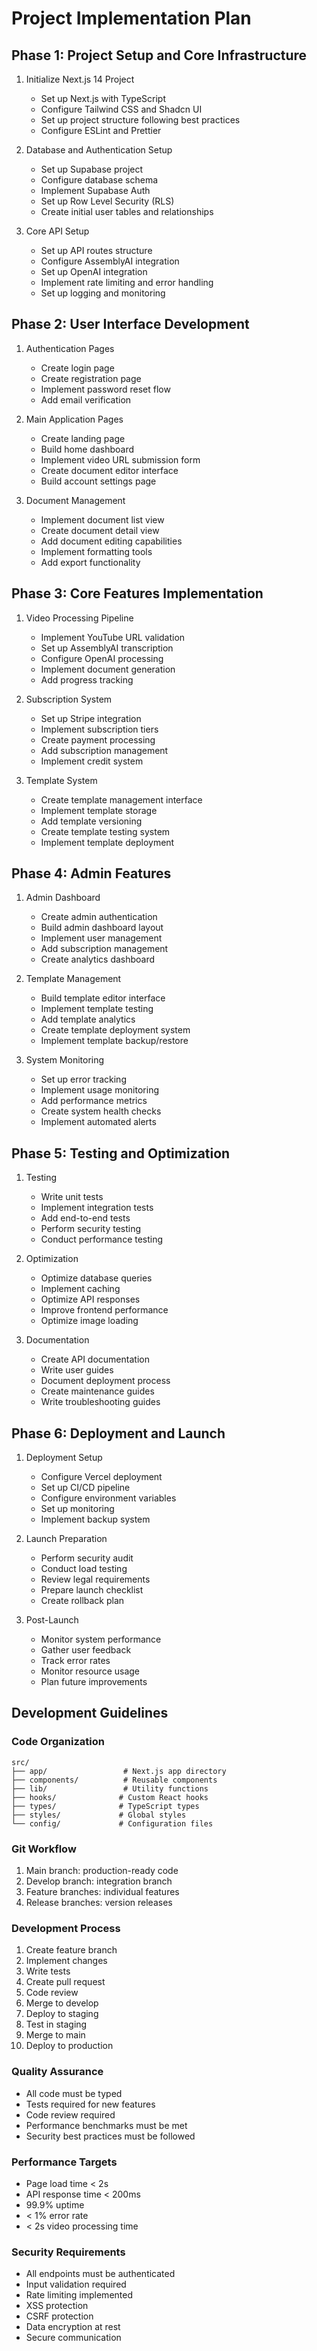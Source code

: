 # Project Implementation Plan

## Phase 1: Project Setup and Core Infrastructure
1. Initialize Next.js 14 Project
   - Set up Next.js with TypeScript
   - Configure Tailwind CSS and Shadcn UI
   - Set up project structure following best practices
   - Configure ESLint and Prettier

2. Database and Authentication Setup
   - Set up Supabase project
   - Configure database schema
   - Implement Supabase Auth
   - Set up Row Level Security (RLS)
   - Create initial user tables and relationships

3. Core API Setup
   - Set up API routes structure
   - Configure AssemblyAI integration
   - Set up OpenAI integration
   - Implement rate limiting and error handling
   - Set up logging and monitoring

## Phase 2: User Interface Development
1. Authentication Pages
   - Create login page
   - Create registration page
   - Implement password reset flow
   - Add email verification

2. Main Application Pages
   - Create landing page
   - Build home dashboard
   - Implement video URL submission form
   - Create document editor interface
   - Build account settings page

3. Document Management
   - Implement document list view
   - Create document detail view
   - Add document editing capabilities
   - Implement formatting tools
   - Add export functionality

## Phase 3: Core Features Implementation
1. Video Processing Pipeline
   - Implement YouTube URL validation
   - Set up AssemblyAI transcription
   - Configure OpenAI processing
   - Implement document generation
   - Add progress tracking

2. Subscription System
   - Set up Stripe integration
   - Implement subscription tiers
   - Create payment processing
   - Add subscription management
   - Implement credit system

3. Template System
   - Create template management interface
   - Implement template storage
   - Add template versioning
   - Create template testing system
   - Implement template deployment

## Phase 4: Admin Features
1. Admin Dashboard
   - Create admin authentication
   - Build admin dashboard layout
   - Implement user management
   - Add subscription management
   - Create analytics dashboard

2. Template Management
   - Build template editor interface
   - Implement template testing
   - Add template analytics
   - Create template deployment system
   - Implement template backup/restore

3. System Monitoring
   - Set up error tracking
   - Implement usage monitoring
   - Add performance metrics
   - Create system health checks
   - Implement automated alerts

## Phase 5: Testing and Optimization
1. Testing
   - Write unit tests
   - Implement integration tests
   - Add end-to-end tests
   - Perform security testing
   - Conduct performance testing

2. Optimization
   - Optimize database queries
   - Implement caching
   - Optimize API responses
   - Improve frontend performance
   - Optimize image loading

3. Documentation
   - Create API documentation
   - Write user guides
   - Document deployment process
   - Create maintenance guides
   - Write troubleshooting guides

## Phase 6: Deployment and Launch
1. Deployment Setup
   - Configure Vercel deployment
   - Set up CI/CD pipeline
   - Configure environment variables
   - Set up monitoring
   - Implement backup system

2. Launch Preparation
   - Perform security audit
   - Conduct load testing
   - Review legal requirements
   - Prepare launch checklist
   - Create rollback plan

3. Post-Launch
   - Monitor system performance
   - Gather user feedback
   - Track error rates
   - Monitor resource usage
   - Plan future improvements

## Development Guidelines

### Code Organization
```
src/
├── app/                 # Next.js app directory
├── components/          # Reusable components
├── lib/                 # Utility functions
├── hooks/              # Custom React hooks
├── types/              # TypeScript types
├── styles/             # Global styles
└── config/             # Configuration files
```

### Git Workflow
1. Main branch: production-ready code
2. Develop branch: integration branch
3. Feature branches: individual features
4. Release branches: version releases

### Development Process
1. Create feature branch
2. Implement changes
3. Write tests
4. Create pull request
5. Code review
6. Merge to develop
7. Deploy to staging
8. Test in staging
9. Merge to main
10. Deploy to production

### Quality Assurance
- All code must be typed
- Tests required for new features
- Code review required
- Performance benchmarks must be met
- Security best practices must be followed

### Performance Targets
- Page load time < 2s
- API response time < 200ms
- 99.9% uptime
- < 1% error rate
- < 2s video processing time

### Security Requirements
- All endpoints must be authenticated
- Input validation required
- Rate limiting implemented
- XSS protection
- CSRF protection
- Data encryption at rest
- Secure communication 